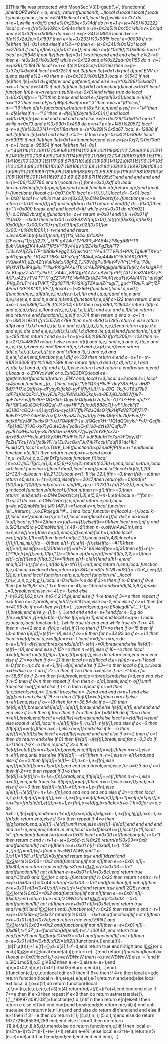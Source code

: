 ([[This file was protected with MoonSec V3]]):gsub('.+', (function(a) _pmIhbOPZwRaY = a; end)); return(function(h,...)local d;local t;local f;local k;local o;local r;local e=24915;local n=0;local l={};while n<737 do n=n+1;while n<0xf9 and e%0x29be<0x14df do n=n+1 e=(e+749)%32222 local c=n+e if(e%0x109c)<0x84e then e=(e+0x3d5)%0x45c while n<0x1ad and e%0x32bc<0x195e do n=n+1 e=(e-34)%18915 local d=n+e if(e%0x2d2e)>0x1697 then e=(e+0x233)%0x9815 local e=90038 if not l[e]then l[e]=0x1 end elseif e%2~=0 then e=(e-0x341)%0x12c1 local e=27633 if not l[e]then l[e]=0x1 o={};end else e=(e*0x18f)%0x69e5 n=n+1 local e=26948 if not l[e]then l[e]=0x1 f=string;end end end elseif e%2~=0 then e=(e*0x3e5)%0x3a5f while n<0x129 and e%0x22aa<0x1155 do n=n+1 e=(e*391)%19476 local r=n+e if(e%0x42cc)<0x2166 then e=(e-0x37d)%0xb54 local e=67251 if not l[e]then l[e]=0x1 d=(not d)and _ENV or d;end elseif e%2~=0 then e=(e+0x300)%0x12b3 local e=91543 if not l[e]then l[e]=0x1 d=getfenv and getfenv();end else e=(e*0x286)%0xaa71 n=n+1 local e=51470 if not l[e]then l[e]=0x1 t=function(t)local e=0x01 local function l(n)e=e+n return t:sub(e-n,e-0x01)end while true do local n=l(0x01)if(n=="\5")then break end local e=f.byte(l(0x01))local e=l(e)if n=="\2"then e=o.pEfwZpIB(e)elseif n=="\3"then e=e~="\0"elseif n=="\6"then d[e]=function(n,e)return h(8,nil,h,e,n)end elseif n=="\4"then e=d[e]elseif n=="\0"then e=d[e][l(f.byte(l(0x01)))];end local n=l(0x08)o[n]=e end end end end end else e=(e+0x226)%0x61c1 n=n+1 while n<0x73 and e%0x930<0x498 do n=n+1 e=(e+145)%20572 local d=n+e if(e%0x2314)<=0x118a then e=(e*0x29)%0x5d67 local e=12888 if not l[e]then l[e]=0x1 end elseif e%2~=0 then e=(e-0xc8)%0x8997 local e=53919 if not l[e]then l[e]=0x1 k=tonumber;end else e=(e+0xf7)%0x70a9 n=n+1 local e=95854 if not l[e]then l[e]=0x1 r="\4\8\116\111\110\117\109\98\101\114\112\69\102\119\90\112\73\66\0\6\115\116\114\105\110\103\4\99\104\97\114\99\112\117\86\72\104\110\103\0\6\115\116\114\105\110\103\3\115\117\98\67\87\101\68\118\98\114\122\0\6\115\116\114\105\110\103\4\98\121\116\101\67\118\106\110\68\114\84\103\0\5\116\97\98\108\101\6\99\111\110\99\97\116\98\118\109\88\98\70\99\98\0\5\116\97\98\108\101\6\105\110\115\101\114\116\97\83\69\82\88\87\116\95\5";end end end end end e=(e-406)%37780 end t(r);local n={};for e=0x0,0xff do local l=o.cpuVHhng(e);n[e]=l;n[l]=e;end local function a(e)return n[e];end local f=(function(r,f)local c,l=0x01,0x10 local n={{},{},{}}local d=-0x01 local e=0x01 local t=r while true do n[0x03][o.CWeDvbrz(f,e,(function()e=c+e return e-0x01 end)())]=(function()d=d+0x01 return d end)()if d==(0x0f)then d=""l=0x000 break end end local d=#f while e<d+0x01 do n[0x02][l]=o.CWeDvbrz(f,e,(function()e=c+e return e-0x01 end)())l=l+0x01 if l%0x02==0x00 then l=0x00 o.aSERXWt_(n[0x01],(a((((n[0x03][n[0x02][0x00]]or 0x00)*0x10)+(n[0x03][n[0x02][0x01]]or 0x00)+t)%0x100)));t=r+t;end end return o.bvmXbFcb(n[0x01])end);t(f(113,"B4sLfa%XP+(2F<lm+f"));t(f(223,"_kPK,gAZ4uT(V^l8Pk,4^A84kZP8ggA8P^Tll 8uk^KAAgZK44uAVTfP5V^T8V44uV((lZE4kkPgZkA(T?Tll4luVAl(ZZuT(P^4888kPVggZ4Z(uK^Kl^(,^(Au4(TTVPl4+PVk,Tg8uKTKVu^gnVkggkgPu,TV(V4TT8Ku,l4PuZgg^^8Ak4,VAg444kV^^8lViAK(ZKPP,(^KlAkAK},uZu4Z((Vul(kAKxK8gPZ,T,lK8V8gPU84kV4V(V^(U^Pu,^P8u,(P(klVlTkuP4glPu,T^llukPKlgPAAu(Tk^K^AkZPP8gkgAl(l8alTk(KV,A4kugAP4Zk,KbggZZuATl^,llPkkT,,Z44lT,V8^4(p^AAAZ,uAVk^(u^P^,ZATZVu8V4VKkZP4KP,uAZuVTV4TT^K^gZZT4VT8^4l4WZk(AZ4T4uV(VcuT(V,4A(4KTu^alVlgK,PVg,Z4uT^44uTVKT,^Zg48TllL^PHSKlgTZAuu(Z(^ug(T,,gu4^TPAIlP:uP^,lZP4PuuT^8PlAK^KY,VPl"));local e=(-3266+(function()local o,n=0,1;(function(n,e,l,d)l(d(e,e,l,n),d(e,n,l,e),l(n and l,d,d,n)and n(e,e and d,e,l),e(e,e,n and n,e and n))end)(function(l,t,e,d)if o>122 then return d end o=o+1 n=(n*868)%519 if(n%204)<102 then n=(n*380)%19347 return l(d(e,e and d,d,d),d(e,t,e,l)and e(e,l,e,l),t(l,l,e,t),l(t,t and e,e and e,l))else return t end return e end,function(t,l,d,e)if o>314 then return d end o=o+1 n=(n+188)%19731 if(n%1578)<789 then n=(n-828)%1285 return e else return d(l(d and l,l,d,d and l),t(e,l,t,e and e),d(t,l,d,l),l(e,e,e,l))end return e(t(e,d,e and e,e),d(e and e,e,e,l),d(t,t,l,l),d(l,l,d,d)and l(e,t,d,e))end,function(e,l,t,d)if o>485 then return t end o=o+1 n=(n-343)%9920 if(n%206)>=103 then n=(n+271)%48620 return t else return d(t(l and d,e,l and e,d and e),t(e,e and e,l,e),t(e,t,d and e,l and l)and d(t,d,t,d and l),e(d,t,e,d))end return l(d(l,d,l,e),t(t,l,e,e),t(l,d,e and l,d)and l(l,t,l and e,d and t),e(e,l,d,e))end,function(t,e,l,d)if o>109 then return e end o=o+1 n=(n-610)%3068 if(n%1198)>599 then return l(d(e,d and d,t,d),e(t,t,e,l and e),d(e,l,e,l and d),d(t and e,l,l,l))else return l end return e end)return n;end)())local a=o.ZXKvxVwK or o.ExhQGDXG;local ee=(getfenv)or(function()return _ENV end);local t=3;local d=2;local z=1;local r=4;local function _(b,...)local c=f(e,"!}8?Q7cfHkJF-duy?87cH}J-dH8?8d7HH?}cQdfHky-dFydyPJfck8-yyF}f?yf}J}H-u-8?Q-?kJf-}T8u77k?-cdF7d}0cQc7c?Jf}HyFJu7cyJFd?dJ8QQkc}Hd-8EJ}jQJcdQWf}k7-guF7uF7us)fIk78H-QQHfkk-QuycfFQdy=k}k7cfyJc-7}}?J7-H-F.ufuf??7kHQF1uQu8Q/cFkQQuf-J?-uykHFFZufaJd}888c7}f-yF?JcckFf?uQ}8Q^cQQJ--u}}uycf}ku-cyc}8?Fffk?FdJQ8cQ?fkkHfFd?8TQFf7H7-8uFd??Q?-?7ckHJF7u>ffJ7-8ya8J7cfyJ}d}y7-HuQ6y?Jc7k}FFuc}}?dcfk8FdyJ8F?uckkQ-?uJ}7Q#fdF?-}u-}fQQcdkH-?}Q}dQQcykJ-Fy)}-Qcffk--Fp}}dQHf?JQ-ky7}yQuHQJj-Fyc8HQ-fHJ8-dzH8?QufkJ7-yyJ87c8HyJcd}y-8u78fdJHu79}8k77fyJyd7nY8Ffck7J-dHx88u7HHcJuuF}k8y7dH7F}dFYc?}7-kJF8du)H?c7uHkFQdy}Q?7cZHFFcu}Wu?fc8k?FHu?Eu?JcQkrFJu7}k?Fcck}Fduf}8?dcHk?Fuuk}Q");local n=0;o.TGrK_LeE(function()o.gZnSdFfP()n=n+1 end)local function e(e,l)if l then return n end;n=e+n;end local l,n,u=h(0,h,e,c,o.CvjnDrTg);local function f()local l,n=o.CvjnDrTg(c,e(1,3),e(5,6)+2);e(2);return(n*256)+l;end;local s=true;local s=0 local function y()local d=n();local e=n();local t=1;local d=(l(e,1,20)*(2^32))+d;local n=l(e,21,31);local e=((-1)^l(e,32));if(n==0)then if(d==s)then return e*0;else n=1;t=0;end;elseif(n==2047)then return(d==0)and(e*(1/0))or(e*(0/0));end;return o.rJufRK_v(e,n-1023)*(t+(d/(2^52)));end;local g=n;local function p(n)local l;if(not n)then n=g();if(n==0)then return'';end;end;l=o.CWeDvbrz(c,e(1,3),e(5,6)+n-1);e(n)local e=""for n=(1+s),#l do e=e..o.CWeDvbrz(l,n,n)end return e;end;local g=#o.yQZmbWaI(k('\49.\48'))~=1 local e=n;local function le(...)return{...},o.ERojegdI('#',...)end local function m()local s={};local k={};local e={};local h={s,k,nil,e};local e=n()local c={}for d=1,e do local l=u();local e;if(l==2)then e=(u()~=#{});elseif(l==0)then local n=y();if g and o.SiQlLmdS(o.yQZmbWaI(n),'.(\48+)$')then n=o.aWJnAwID(n);end e=n;elseif(l==1)then e=p();end;c[d]=e;end;for h=1,n()do local e=u();if(l(e,1,1)==0)then local o=l(e,2,3);local a=l(e,4,6);local e={f(),f(),nil,nil};if(o==0)then e[t]=f();e[r]=f();elseif(o==#{1})then e[t]=n();elseif(o==b[2])then e[t]=n()-(2^16)elseif(o==b[3])then e[t]=n()-(2^16)e[r]=f();end;if(l(a,1,1)==1)then e[d]=c[e[d]]end if(l(a,2,2)==1)then e[t]=c[e[t]]end if(l(a,3,3)==1)then e[r]=c[e[r]]end s[h]=e;end end;h[3]=u();for e=1,n()do k[e-(#{1})]=m();end;return h;end;local function _(l,e,n)local d=e;local d=n;return k(o.SiQlLmdS(o.SiQlLmdS(({o.TGrK_LeE(l)})[2],e),n))end local function ne(p,e,u)local function m(...)local f,m,k,_,s,n,c,y,b,g,j,l;local e=0;while-1<e do if 3>e then if e>0 then if 0<e then for l=18,87 do if 1<e then n=-41;c=-1;break;end;k=h(6,14,3,87,p);s=le _=0;break;end;else n=-41;c=-1;end else f=h(6,20,1,63,p);m=h(6,4,2,14,p);end else if 4<e then if 3~=e then repeat if e>5 then e=-2;break;end;l=h(7);until true;else e=-2;end else if e>=1 then for n=41,95 do if e<4 then y={};b={...};break;end;g=o.ERojegdI('#',...)-1;j={};break;end;else y={};b={...};end end end e=e+1;end;for e=0,g do if(e>=k)then y[e-k]=b[e+1];else l[e]=b[e+1];end;end;local e=g-k+1 local e;local o;local function h(...)while true do end end while true do if n<-40 then n=n+42 end e=f[n];o=e[z];if 11<o then if 17>=o then if o<15 then if 13>o then l[e[d]]=(e[t]~=0);else if o>=9 then for n=33,92 do if o~=14 then local n=e[d]local d,e=s(l[n](a(l,n+1,e[t])))c=e+n-1 local e=0;for n=n,c do e=e+1;l[n]=d[e];end;break;end;l[e[d]]=(e[t]~=0);break;end;else l[e[d]]=(e[t]~=0);end end else if 15>=o then n=e[t];else if 16~=o then local d=e[d];local n=l[e[t]];l[d+1]=n;l[d]=n[e[r]];else do return end;end end end else if 21<=o then if o<=21 then local n=e[d]local d,e=s(l[n](a(l,n+1,e[t])))c=e+n-1 local e=0;for n=n,c do e=e+1;l[n]=d[e];end;else if 23~=o then local o,f,a,c,r;local n=0;while n>-1 do if 2>=n then if 1>n then o=e;else if n>=-1 then for e=38,67 do if 2~=n then f=d;break;end;a=t;break;end;else f=d;end end else if n<5 then if 0<n then repeat if 4>n then c=o[a];break;end;r=o[f];until true;else r=o[f];end else if 1<=n then repeat if n~=6 then l(r,c);break;end;n=-2;until true;else n=-2;end end end n=n+1 end else l[e[d]]();end end else if 18>=o then if(l[e[d]]==e[r])then n=n+1;else n=e[t];end;else if o~=18 then for n=38,54 do if o~=20 then l(e[d],e[t]);break;end;l[e[d]]=u[e[t]];break;end;else l(e[d],e[t]);end end end end else if 5<o then if o>=9 then if 9<o then if 7<o then for f=30,69 do if 10<o then n=e[t];break;end;local e=e[d]l[e]=l[e](a(l,e+1,c))break;end;else local e=e[d]l[e]=l[e](a(l,e+1,c))end else local d=e[d];local n=l[e[t]];l[d+1]=n;l[d]=n[e[r]];end else if o<=6 then if(l[e[d]]==e[r])then n=n+1;else n=e[t];end;else if 8==o then u[e[t]]=l[e[d]];else local e=e[d]l[e]=l[e](a(l,e+1,c))end end end else if o<=2 then if o<1 then do return end;else if 0<o then for c=39,63 do if o>1 then l[e[d]]=u[e[t]];break;end;for o=0,3 do if o>1 then if-2<=o then repeat if 3>o then l[e[d]]=u[e[t]];n=n+1;e=f[n];break;end;if(l[e[d]]==e[r])then n=n+1;else n=e[t];end;until true;else if(l[e[d]]==e[r])then n=n+1;else n=e[t];end;end else if o==0 then l[e[d]]=(e[t]~=0);n=n+1;e=f[n];else u[e[t]]=l[e[d]];n=n+1;e=f[n];end end end break;end;else for o=0,3 do if o>1 then if-2<=o then repeat if 3>o then l[e[d]]=u[e[t]];n=n+1;e=f[n];break;end;if(l[e[d]]==e[r])then n=n+1;else n=e[t];end;until true;else if(l[e[d]]==e[r])then n=n+1;else n=e[t];end;end else if o==0 then l[e[d]]=(e[t]~=0);n=n+1;e=f[n];else u[e[t]]=l[e[d]];n=n+1;e=f[n];end end end end end else if 3>=o then local o,k,g,b,h;l[e[d]]=u[e[t]];n=n+1;e=f[n];o=e[d];k=l[e[t]];l[o+1]=k;l[o]=k[e[r]];n=n+1;e=f[n];l(e[d],e[t]);n=n+1;e=f[n];o=e[d]g,b=s(l[o](a(l,o+1,e[t])))c=b+o-1 h=0;for e=o,c do h=h+1;l[e]=g[h];end;n=n+1;e=f[n];o=e[d]l[o]=l[o](a(l,o+1,c))n=n+1;e=f[n];l[e[d]]();n=n+1;e=f[n];do return end;else if 3<o then repeat if 4<o then l[e[d]]();break;end;u[e[t]]=l[e[d]];until true;else u[e[t]]=l[e[d]];end end end end end n=1+n;end;end;return m end;local d=0xff;local u={};local f=(1);local t='';(function(n)local l=n local r=0x00 local e=0x00 l={(function(c)if r>0x1f then return c end r=r+1 e=(e+0xc6d-c)%0x26 return(e%0x03==0x0 and(function(l)if not n[l]then e=e+0x01 n[l]=(0xdd);t={t..'\58 a',t};u[f]=m();f=f+((not o.hvcWDWnW)and 1 or 0);t[1]='\58'..t[1];d[2]=0xff;end return true end)'fdtzm'and l[0x3](0x11f+c))or(e%0x03==0x2 and(function(l)if not n[l]then e=e+0x01 n[l]=(0x3b);end return true end)'RjcsS'and l[0x2](c+0x8a))or(e%0x03==0x1 and(function(l)if not n[l]then e=e+0x01 n[l]=(0x8c);end return true end)'OlpwQ'and l[0x1](c+0x3dc))or c end),(function(t)if r>0x20 then return t end r=r+1 e=(e+0x60a-t)%0x44 return(e%0x03==0x1 and(function(l)if not n[l]then e=e+0x01 n[l]=(0x4f);u[f]=ee();f=f+d;end return true end)'ZQEsv'and l[0x1](0x68+t))or(e%0x03==0x2 and(function(l)if not n[l]then e=e+0x01 n[l]=(0xcb);end return true end)'zOWDO'and l[0x2](t+0x2fd))or(e%0x03==0x0 and(function(l)if not n[l]then e=e+0x01 n[l]=(0x6e);end return true end)'muifK'and l[0x3](t+0x246))or t end),(function(o)if r>0x29 then return o end r=r+1 e=(e+0x135b-o)%0x22 return(e%0x03==0x0 and(function(l)if not n[l]then e=e+0x01 n[l]=(0x7e);end return true end)'ElPAZ'and l[0x3](0x296+o))or(e%0x03==0x2 and(function(l)if not n[l]then e=e+0x01 n[l]=(0xd8);t='\37';d={function()d()end};t=t..'\100\43';end return true end)'goFZt'and l[0x1](o+0x168))or(e%0x03==0x1 and(function(l)if not n[l]then e=e+0x01 n[l]=(0xb8);d[2]=(d[2]*(_(function()u()end,a(t))-_(d[1],a(t))))+1;u[f]={};d=d[2];f=f+d;end return true end)'KtigX'and l[0x2](o+0x78))or o end)}l[0x3](0x22c8)end){};local e=ne(a(u));return e(...);end return _((function()local n={}local e=0x01;local l;if o.hvcWDWnW then l=o.hvcWDWnW(_)else l=''end if o.SiQlLmdS(l,o.E_giKBaZ)then e=e+0;else e=e+1;end n[e]=0x02;n[n[e]+0x01]=0x03;return n;end)(),...)end)((function(e,l,n,t,d,o)local o;if e>3 then if 6>e then if 4<e then local e=t;do return function()local n=l(n,e(e,e),e(e,e));e(1);return n;end;end;else local e=t;local d,t,o=d(2);do return function()local l,r,f,n=l(n,e(e,e),e(e,e)+3);e(4);return(n*d)+(f*t)+(r*o)+l;end;end;end else if 7<=e then if e>3 then repeat if e<8 then do return setmetatable({},{['__\99\97\108\108']=function(e,t,d,l,n)if n then return e[n]elseif l then return e else e[t]=d end end})end break;end;do return n(e,nil,n);end until true;else do return n(e,nil,n);end end else do return d[n]end;end end else if e>1 then if 3==e then do return l(1),l(4,d,t,n,l),l(5,d,t,n)end;else do return 16777216,65536,256 end;end else if e==0 then do return l(1),l(4,d,t,n,l),l(5,d,t,n)end;else do return function(n,e,l)if l then local e=(n/2^(e-1))%2^((l-1)-(e-1)+1);return e-e%1;else local e=2^(e-1);return(n%(e+e)>=e)and 1 or 0;end;end;end;end end end end),...)
